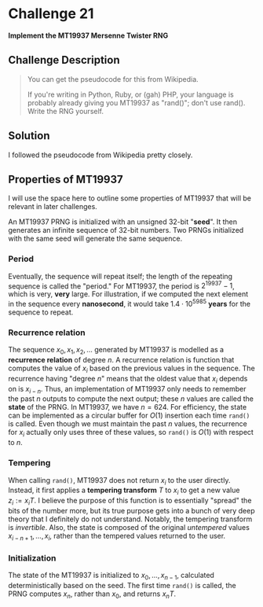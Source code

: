 # Challenge 21

**Implement the MT19937 Mersenne Twister RNG**

## Challenge Description

> You can get the pseudocode for this from Wikipedia.
> 
> If you're writing in Python, Ruby, or (gah) PHP, your language is probably already giving you MT19937 as "rand()"; don't use rand(). Write the RNG yourself.

## Solution

I followed the pseudocode from Wikipedia pretty closely.

## Properties of MT19937

I will use the space here to outline some properties of MT19937 that will be relevant in later challenges.

An MT19937 PRNG is initialized with an unsigned 32-bit "**seed**". It then generates an infinite sequence of 32-bit numbers. Two PRNGs initialized with the same seed will generate the same sequence.

### Period

Eventually, the sequence will repeat itself; the length of the repeating sequence is called the "period." For MT19937, the period is $2^{19937} - 1$, which is very, **very** large. For illustration, if we computed the next element in the sequence every **nanosecond**, it would take $1.4 \cdot 10^{5985}$ **years** for the sequence to repeat.

### Recurrence relation 

The sequence $x_0, x_1, x_2, \ldots$ generated by MT19937 is modelled as a **recurrence relation** of degree $n$. A recurrence relation is function that computes the value of $x_i$ based on the previous values in the sequence. The recurrence having "degree $n$" means that the oldest value that $x_i$ depends on is $x_{i-n}$. Thus, an implementation of MT19937 only needs to remember the past $n$ outputs to compute the next output; these $n$ values are called the **state** of the PRNG. In MT19937, we have $n = 624$. For efficiency, the state can be implemented as a circular buffer for $O(1)$ insertion each time `rand()` is called. Even though we must maintain the past $n$ values, the recurrence for $x_i$ actually only uses three of these values, so `rand()` is $O(1)$ with respect to $n$.

### Tempering

When calling `rand()`, MT19937 does not return $x_i$ to the user directly. Instead, it first applies a **tempering transform** $T$ to $x_i$ to get a new value $z_i := x_i T$. I believe the purpose of this function is to essentially "spread" the bits of the number more, but its true purpose gets into a bunch of very deep theory that I definitely do not understand. Notably, the tempering transform is _invertible_. Also, the state is composed of the original _untempered_ values $x_{i-n+1}, \ldots, x_i$, rather than the tempered values returned to the user.

### Initialization

The state of the MT19937 is initialized to $x_0, \ldots, x_{n-1}$, calculated deterministically based on the seed. The first time `rand()` is called, the PRNG computes $x_n$, rather than $x_0$, and returns $x_n T$.
